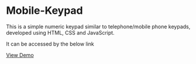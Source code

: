 # Mobile-Keypad
This is a simple numeric keypad similar to telephone/mobile phone keypads, developed using HTML, CSS and JavaScript.
<p>It can be accessed by the below link</p>
<a href="https://phone-keypad.netlify.app/">View Demo</a>
